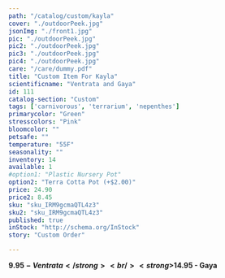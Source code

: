 ```yaml
---
path: "/catalog/custom/kayla"
cover: "./outdoorPeek.jpg"
jsonImg: "./front1.jpg"
pic: "./outdoorPeek.jpg"
pic2: "./outdoorPeek.jpg"
pic3: "./outdoorPeek.jpg"
pic4: "./outdoorPeek.jpg"
care: "/care/dummy.pdf"
title: "Custom Item For Kayla"
scientificname: "Ventrata and Gaya"
id: 111 
catalog-section: "Custom"
tags: ['carnivorous', 'terrarium', 'nepenthes']
primarycolor: "Green"
stresscolors: "Pink"
bloomcolor: ""
petsafe: ""
temperature: "55F"
seasonality: ""
inventory: 14
available: 1
#option1: "Plastic Nursery Pot"
option2: "Terra Cotta Pot (+$2.00)"
price: 24.90
price2: 8.45
sku: "sku_IRM9gcmaQTL4z3"
sku2: "sku_IRM9gcmaQTL4z3"
published: true
inStock: "http://schema.org/InStock"
story: "Custom Order"

---
```

<strong>$9.95 - Ventrata</strong><br /> 
<strong>$14.95 - Gaya</strong> 
